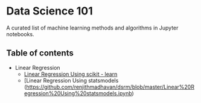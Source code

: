 # Data Science 101

A curated list of machine learning methods and algorithms in Jupyter notebooks.

## Table of contents
- Linear Regression
  - [Linear Regression Using scikit - learn](https://github.com/renjithmadhavan/dsrm/blob/master/Linear%20Regression.ipynb)
  - [Linear Regression Using statsmodels (https://github.com/renjithmadhavan/dsrm/blob/master/Linear%20Regression%20Using%20statsmodels.ipynb)

